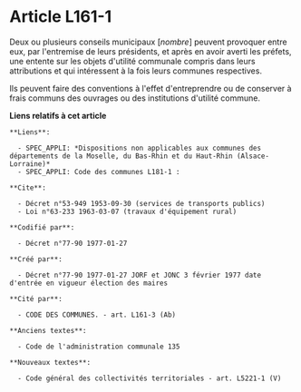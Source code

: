 # Article L161-1

Deux ou plusieurs conseils municipaux [*nombre*] peuvent provoquer entre eux, par l'entremise de leurs présidents, et après
en avoir averti les préfets, une entente sur les objets d'utilité communale compris dans leurs attributions et qui
intéressent à la fois leurs communes respectives. 

Ils peuvent faire des conventions à l'effet d'entreprendre ou de conserver à frais communs des ouvrages ou des institutions
d'utilité commune.

**Liens relatifs à cet article**

	**Liens**:

	  - SPEC_APPLI: *Dispositions non applicables aux communes des départements de la Moselle, du Bas-Rhin et du Haut-Rhin (Alsace-Lorraine)*
	  - SPEC_APPLI: Code des communes L181-1 :

	**Cite**:

	  - Décret n°53-949 1953-09-30 (services de transports publics)
	  - Loi n°63-233 1963-03-07 (travaux d'équipement rural)

	**Codifié par**:

	  - Décret n°77-90 1977-01-27

	**Créé par**:

	  - Décret n°77-90 1977-01-27 JORF et JONC 3 février 1977 date d'entrée en vigueur élection des maires

	**Cité par**:

	  - CODE DES COMMUNES. - art. L161-3 (Ab)

	**Anciens textes**:

	  - Code de l'administration communale 135

	**Nouveaux textes**:

	  - Code général des collectivités territoriales - art. L5221-1 (V)

